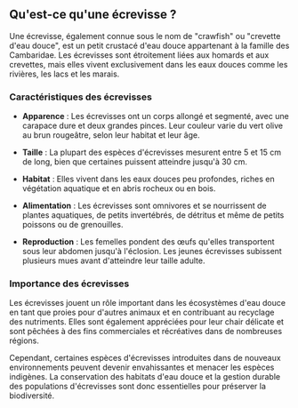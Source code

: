 ## Qu'est-ce qu'une écrevisse ?

Une écrevisse, également connue sous le nom de "crawfish" ou "crevette d'eau douce", est un petit crustacé d'eau douce appartenant à la famille des Cambaridae. Les écrevisses sont étroitement liées aux homards et aux crevettes, mais elles vivent exclusivement dans les eaux douces comme les rivières, les lacs et les marais.

### Caractéristiques des écrevisses

- **Apparence** : Les écrevisses ont un corps allongé et segmenté, avec une carapace dure et deux grandes pinces. Leur couleur varie du vert olive au brun rougeâtre, selon leur habitat et leur âge.

- **Taille** : La plupart des espèces d'écrevisses mesurent entre 5 et 15 cm de long, bien que certaines puissent atteindre jusqu'à 30 cm.

- **Habitat** : Elles vivent dans les eaux douces peu profondes, riches en végétation aquatique et en abris rocheux ou en bois.

- **Alimentation** : Les écrevisses sont omnivores et se nourrissent de plantes aquatiques, de petits invertébrés, de détritus et même de petits poissons ou de grenouilles.

- **Reproduction** : Les femelles pondent des œufs qu'elles transportent sous leur abdomen jusqu'à l'éclosion. Les jeunes écrevisses subissent plusieurs mues avant d'atteindre leur taille adulte.

### Importance des écrevisses

Les écrevisses jouent un rôle important dans les écosystèmes d'eau douce en tant que proies pour d'autres animaux et en contribuant au recyclage des nutriments. Elles sont également appréciées pour leur chair délicate et sont pêchées à des fins commerciales et récréatives dans de nombreuses régions.

Cependant, certaines espèces d'écrevisses introduites dans de nouveaux environnements peuvent devenir envahissantes et menacer les espèces indigènes. La conservation des habitats d'eau douce et la gestion durable des populations d'écrevisses sont donc essentielles pour préserver la biodiversité.